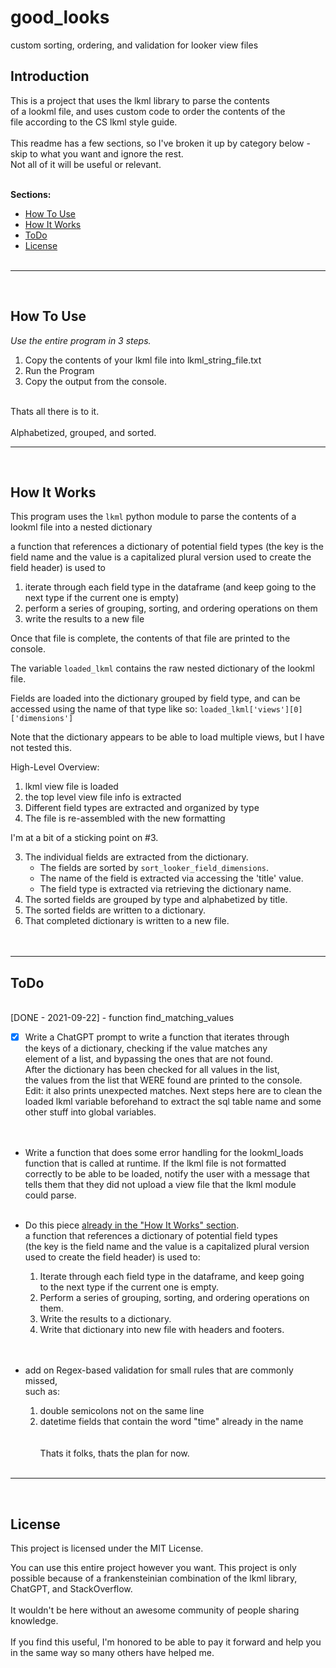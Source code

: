 # good_looks
custom sorting, ordering, and validation for looker view files

## Introduction
This is a project that uses the lkml library to parse the contents </br>
of a lookml file, and uses custom code to order the contents of the </br>
file according to the CS lkml style guide. </br></br>
This readme has a few sections, so I've broken it up by category below - </br>
skip to what you want and ignore the rest.</br>
Not all of it will be useful or relevant. 
</br></br>

**Sections:**
  - [How To Use](#how-to-use)
  - [How It Works](#how-it-works) 
  - [ToDo](#todo)
  - [License](#license) 
</br></br>
-----------------------------------
</br>

## How To Use

*Use the entire program in 3 steps.* </br>

   1. Copy the contents of your lkml file into lkml_string_file.txt
   2. Run the Program
   3. Copy the output from the console.</br>

</br>
Thats all there is to it. </br>
</br>
Alphabetized, grouped, and sorted.

</br>

-----------------------------------
</br>

## How It Works

This program uses the `lkml` python module to parse the contents of a lookml file 
into a nested dictionary

a function that references a dictionary of potential field types 
(the key is the field name and the value is a capitalized plural version used to 
create the field header) is used to 
   1. iterate through each field type in the dataframe (and keep going to the next type
   if the current one is empty)
   2. perform a series of grouping, sorting, and ordering operations on them
   3. write the results to a new file

Once that file is complete, the contents of that file are printed to the console.





The variable `loaded_lkml` contains the raw nested dictionary of 
the lookml file.


Fields are loaded into the dictionary grouped by field type, and can be accessed
using the name of that type like so: `loaded_lkml['views'][0]['dimensions']`

Note that the dictionary appears to be able to load multiple views, but I have not
tested this.

High-Level Overview:
1. lkml view file is loaded 
2. the top level view file info is extracted
3. Different field types are extracted and organized by type
4. The file is re-assembled with the new formatting

I'm at a bit of a sticking point on #3.



3. The individual fields are extracted from the dictionary.
   - The fields are sorted by `sort_looker_field_dimensions`.
   - The name of the field is extracted via accessing the 'title' value.
   - The field type is extracted via retrieving the dictionary name.
4. The sorted fields are grouped by type and alphabetized by title.
5. The sorted fields are written to a dictionary.
6. That completed dictionary is written to a new file.
</br></br></br>
-----------------------------------
## ToDo
</br>
[DONE - 2021-09-22] - function find_matching_values </br>

- [x] Write a ChatGPT prompt to write a function that iterates through </br>
the keys of a dictionary, checking if the value matches any </br>
element of a list, and bypassing the ones that are not found. </br>
After the dictionary has been checked for all values in the list, </br>
the values from the list that WERE found are printed to the console. </br>
Edit: it also prints unexpected matches. Next steps here are to clean 
the loaded lkml variable beforehand to extract the sql table name and some </br>
other stuff into global variables. </br>
</br></br>

- Write a function that does some error handling for the lookml_loads </br>
function that is called at runtime. If the lkml file is not formatted </br>
correctly to be able to be loaded, notify the user with a message that </br>
tells them that they did not upload a view file that the lkml module </br>
could parse. </br></br>

- Do this piece [already in the "How It Works" section](#how-it-works). </br>
a function that references a dictionary of potential field types </br> 
(the key is the field name and the value is a capitalized plural version </br>
used to create the field header) is used to:
   1. Iterate through each field type in the dataframe, and keep going </br>
   to the next type if the current one is empty. </br>
   2. Perform a series of grouping, sorting, and ordering operations on them. </br>
   3. Write the results to a dictionary.
   4. Write that dictionary into new file with headers and footers. </br>
</br></br>
- add on Regex-based validation for small rules that are commonly missed, </br>
such as:
   1. double semicolons not on the same line
   2. datetime fields that contain the word "time" already in the name </br>
</br></br>
Thats it folks, thats the plan for now.
</br></br>

-----------------------------------
</br>

## License
This project is licensed under the MIT License.

You can use this entire project however you want. This project is only </br>
possible because of a frankensteinian combination of the lkml library, </br>
ChatGPT, and StackOverflow. </br></br>
It wouldn't be here without an awesome community of people sharing knowledge. 
</br></br>
If you find this useful, I'm honored to be able to pay it forward and help you </br> 
in the same way so many others have helped me. </br>
